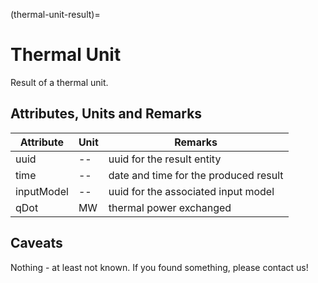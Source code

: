 (thermal-unit-result)=

# Thermal Unit

Result of a thermal unit.

## Attributes, Units and Remarks

| Attribute  | Unit | Remarks                               |
| ---------- | ---- | ------------------------------------- |
| uuid       | --   | uuid for the result entity            |
| time       | --   | date and time for the produced result |
| inputModel | --   | uuid for the associated input model   |
| qDot       | MW   | thermal power exchanged               |

## Caveats

Nothing - at least not known.
If you found something, please contact us!
